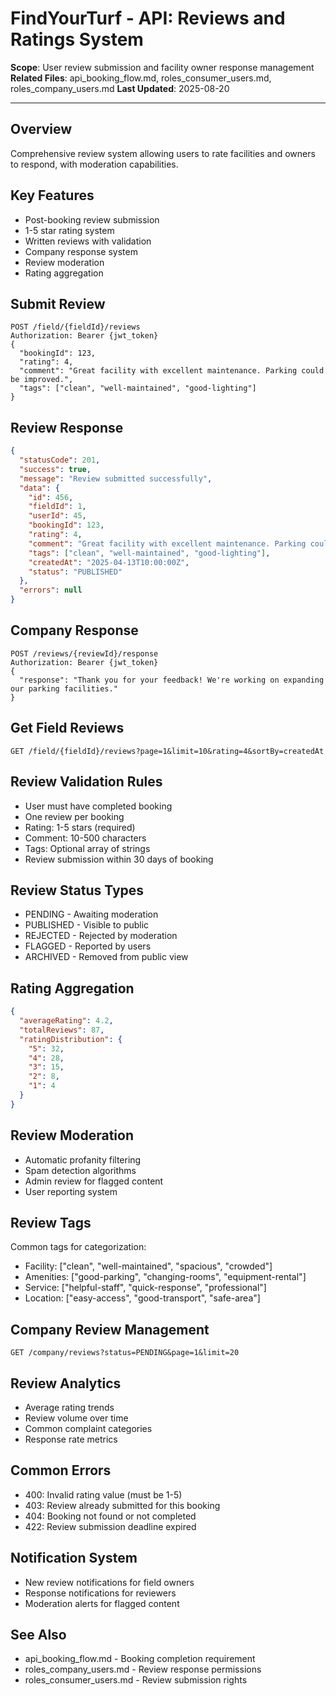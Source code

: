 # FindYourTurf - API: Reviews and Ratings System

**Scope**: User review submission and facility owner response management
**Related Files**: api_booking_flow.md, roles_consumer_users.md, roles_company_users.md
**Last Updated**: 2025-08-20

---

## Overview
Comprehensive review system allowing users to rate facilities and owners to respond, with moderation capabilities.

## Key Features
- Post-booking review submission
- 1-5 star rating system
- Written reviews with validation
- Company response system
- Review moderation
- Rating aggregation

## Submit Review
```http
POST /field/{fieldId}/reviews
Authorization: Bearer {jwt_token}
{
  "bookingId": 123,
  "rating": 4,
  "comment": "Great facility with excellent maintenance. Parking could be improved.",
  "tags": ["clean", "well-maintained", "good-lighting"]
}
```

## Review Response
```json
{
  "statusCode": 201,
  "success": true,
  "message": "Review submitted successfully",
  "data": {
    "id": 456,
    "fieldId": 1,
    "userId": 45,
    "bookingId": 123,
    "rating": 4,
    "comment": "Great facility with excellent maintenance. Parking could be improved.",
    "tags": ["clean", "well-maintained", "good-lighting"],
    "createdAt": "2025-04-13T10:00:00Z",
    "status": "PUBLISHED"
  },
  "errors": null
}
```

## Company Response
```http
POST /reviews/{reviewId}/response
Authorization: Bearer {jwt_token}
{
  "response": "Thank you for your feedback! We're working on expanding our parking facilities."
}
```

## Get Field Reviews
```http
GET /field/{fieldId}/reviews?page=1&limit=10&rating=4&sortBy=createdAt
```

## Review Validation Rules
- User must have completed booking
- One review per booking
- Rating: 1-5 stars (required)
- Comment: 10-500 characters
- Tags: Optional array of strings
- Review submission within 30 days of booking

## Review Status Types
- PENDING - Awaiting moderation
- PUBLISHED - Visible to public
- REJECTED - Rejected by moderation
- FLAGGED - Reported by users
- ARCHIVED - Removed from public view

## Rating Aggregation
```json
{
  "averageRating": 4.2,
  "totalReviews": 87,
  "ratingDistribution": {
    "5": 32,
    "4": 28,
    "3": 15,
    "2": 8,
    "1": 4
  }
}
```

## Review Moderation
- Automatic profanity filtering
- Spam detection algorithms
- Admin review for flagged content
- User reporting system

## Review Tags
Common tags for categorization:
- Facility: ["clean", "well-maintained", "spacious", "crowded"]
- Amenities: ["good-parking", "changing-rooms", "equipment-rental"]
- Service: ["helpful-staff", "quick-response", "professional"]
- Location: ["easy-access", "good-transport", "safe-area"]

## Company Review Management
```http
GET /company/reviews?status=PENDING&page=1&limit=20
```

## Review Analytics
- Average rating trends
- Review volume over time
- Common complaint categories
- Response rate metrics

## Common Errors
- 400: Invalid rating value (must be 1-5)
- 403: Review already submitted for this booking
- 404: Booking not found or not completed
- 422: Review submission deadline expired

## Notification System
- New review notifications for field owners
- Response notifications for reviewers
- Moderation alerts for flagged content

## See Also
- api_booking_flow.md - Booking completion requirement
- roles_company_users.md - Review response permissions
- roles_consumer_users.md - Review submission rights